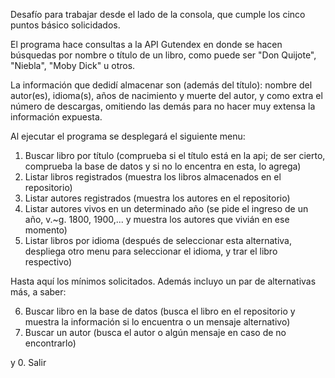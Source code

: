 Desafío para trabajar desde el lado de la consola, que cumple los cinco puntos básico solicidados.

El programa hace consultas a la API Gutendex en donde se hacen búsquedas por nombre o título de un libro, como puede ser "Don Quijote", "Niebla", "Moby Dick" u otros.

La información que dedidí almacenar son (además del título): nombre del autor(es), idioma(s), años de nacimiento y muerte del autor, y como extra el número de descargas, omitiendo las demás para no hacer muy extensa la información expuesta.

Al ejecutar el programa se desplegará el siguiente menu:

1. Buscar libro por título (comprueba si el título está en la api; de ser cierto, comprueba la base de datos y si no lo encentra en esta, lo agrega)
2. Listar libros registrados (muestra los libros almacenados en el repositorio)
3. Listar autores registrados (muestra los autores en el repositorio)
4. Listar autores vivos en un determinado año (se pide el ingreso de un año, v.~g. 1800, 1900,... y muestra los autores que vivián en ese momento)
5. Listar libros por idioma (después de seleccionar esta alternativa, despliega otro menu para seleccionar el idioma, y trar el libro respectivo)

Hasta aquí los mínimos solicitados. Además incluyo un par de alternativas más, a saber:

6. Buscar libro en la base de datos (busca el libro en el repositorio y muestra la información si lo encuentra o un mensaje alternativo)
7. Buscar un autor (busca el autor o algún mensaje en caso de no encontrarlo)

y 0. Salir

